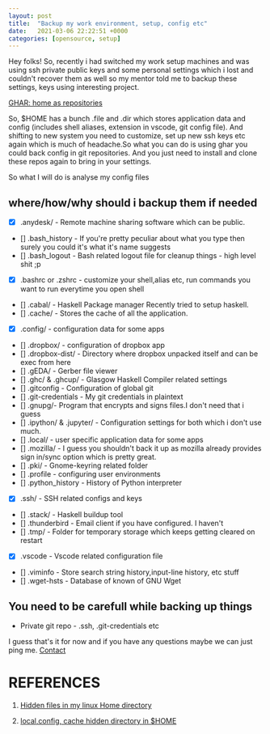 ```yaml
---
layout: post
title:  "Backup my work environment, setup, config etc"
date:   2021-03-06 22:22:51 +0000
categories: [opensource, setup]
---
```


Hey folks!
So, recently i had  switched my work setup machines and was using ssh private
public keys and some personal settings which i lost and couldn't recover them 
as well so my mentor told me to backup these settings, keys using interesting 
project.

[GHAR: home as repositories](https://github.com/philips/ghar)


So, $HOME has a bunch .file and .dir which stores application data and config 
(includes shell aliases, extension in vscode, git config file). And shifting 
to new system you need to customize, set up new ssh keys etc again which is 
much of headache.So what you can do is using ghar you could back config in git
repositories. And you just need to install and clone these repos again to bring
in your settings.

So what I will do is analyse my config files

## where/how/why should i backup them if needed

- [x] .anydesk/ - Remote machine sharing software which can be public.
- [] .bash_history - If you're pretty peculiar about what you type then surely you could it's what it's name suggests 
- [] .bash_logout - Bash related logout file for cleanup things - high level shit ;p
- [x] .bashrc or .zshrc - customize your shell,alias etc, run commands you want to run everytime you open shell
- [] .cabal/ - Haskell Package manager Recently tried to setup haskell.
- [] .cache/ - Stores the cache of all the application.
- [x] .config/ - configuration data for some apps
- [] .dropbox/ - configuration of dropbox app	
- [] .dropbox-dist/ - Directory where dropbox unpacked itself and can be exec from here
- [] .gEDA/ - Gerber file viewer
- [] .ghc/ & .ghcup/ - Glasgow Haskell Compiler related settings
- [] .gitconfig -  Configuration of global git
- [] .git-credentials - My git credentials in plaintext	
- [] .gnupg/- Program that encrypts and signs files.I don't need that i guess
- [] .ipython/ & .jupyter/ - Configuration settings for both which i don't use much.	
- [] .local/ - user specific application data for some apps
- [] .mozilla/ - I guess you shouldn't back it up as mozilla already provides sign in/sync option which is pretty great.
- [] .pki/ - Gnome-keyring related folder
- [] .profile - configuring user environments 
- [] .python_history - History of Python interpreter
- [x] .ssh/ - SSH related configs and keys
- [] .stack/ - Haskell buildup tool 
- [] .thunderbird - Email client if you have configured. I haven't
- [] .tmp/ -  Folder for temporary storage which keeps getting cleared on restart
- [x] .vscode - Vscode related configuration file 
- [] .viminfo - Store search string history,input-line history, etc stuff
- [] .wget-hsts - Database of known of GNU Wget


## You need to be carefull while backing up things

* Private git repo - .ssh, .git-credentials etc

I guess that's it for now and if you have any questions maybe we can just ping
me. [Contact](mailto:aj4ayushjain@gmail.com)
    
# REFERENCES


1. [Hidden files in my linux Home directory](https://www.maketecheasier.com/hidden-files-linux-home-directory/)

2. [local,config, cache hidden directory in $HOME ](https://askubuntu.com/questions/14535/whats-the-local-folder-for-in-my-home-directory)
